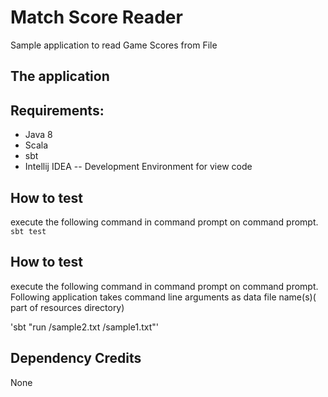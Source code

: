 # Match Score Reader
Sample application to read Game Scores from File
## The application



## Requirements:
* Java 8
* Scala
* sbt
* Intellij IDEA -- Development Environment for view code 

## How to test 
execute the following command in command prompt on command prompt.
`sbt test`

## How to test 
execute the following command in command prompt on command prompt. Following application takes command line arguments as data file name(s)( part of resources directory)
 
'sbt "run /sample2.txt /sample1.txt"'

## Dependency Credits
None